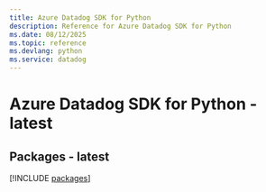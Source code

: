 ```yaml
---
title: Azure Datadog SDK for Python
description: Reference for Azure Datadog SDK for Python
ms.date: 08/12/2025
ms.topic: reference
ms.devlang: python
ms.service: datadog
---
```

# Azure Datadog SDK for Python - latest
## Packages - latest
[!INCLUDE [packages](datadog-index.md)]